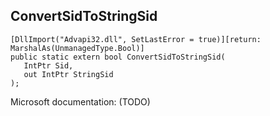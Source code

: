 ## ConvertSidToStringSid

```
[DllImport("Advapi32.dll", SetLastError = true)][return: MarshalAs(UnmanagedType.Bool)]
public static extern bool ConvertSidToStringSid(
   IntPtr Sid,
   out IntPtr StringSid
);
```

Microsoft documentation: (TODO)

